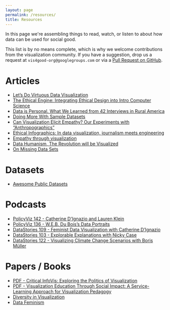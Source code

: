 ```yaml
---
layout: page
permalink: /resources/
title: Resources
---
```


In this page we're assembling things to read, watch, or listen to about how data can be used for social good.

This list is by no means complete, which is why we welcome contributions from the visualization community.
If you have a suggestion, drop us a request at `vis4good-org@googlegroups.com` or via a [Pull Request on GitHub](https://github.com/vis4good/vis4good.github.io/edit/master/resources.md).

# Articles
- [Let’s Do Virtuous Data Visualization](https://medium.com/multiple-views-visualization-research-explained/lets-do-virtuous-data-visualization-63cbd8f3115)
- [The Ethical Engine: Integrating Ethical Design into Intro Computer Science](https://medium.com/bucknell-hci/the-ethical-engine-integrating-ethical-design-into-intro-to-computer-science-4f9874e756af)
- [Data is Personal. What We Learned from 42 Interviews in Rural America](https://medium.com/multiple-views-visualization-research-explained/data-is-personal-what-we-learned-from-42-interviews-in-rural-america-93539f25836d)
- [Doing More With Sample Datasets](https://medium.com/multiple-views-visualization-research-explained/doing-more-with-sample-datasets-d9ea622cecd7)
- [Can Visualization Elicit Empathy? Our Experiments with “Anthropographics”](https://medium.com/@FILWD/can-visualization-elicit-empathy-our-experiments-with-anthropographics-7e13590be204)
- [Ethical Infographics: In data visualization, journalism meets engineering](http://www.thefunctionalart.com/2014/06/infographics-data-and-visualization.html)
- [Empathy through visualization](http://www.thefunctionalart.com/2019/03/empathy-through-visualization.html)
- [Data Humanism, The Revolution will be Visualized](http://giorgialupi.com/data-humanism-my-manifesto-for-a-new-data-wold)
- [On Missing Data Sets](https://github.com/MimiOnuoha/missing-datasets)

# Datasets
- [Awesome Public Datasets](https://github.com/awesomedata/awesome-public-datasets)

# Podcasts
- [PolicyViz 142 - Catherine D'Ignazio and Lauren Klein](https://policyviz.com/podcast/episode-142-catherine-dignazio-and-lauren-klein/)
- [PolicyViz 136 - W.E.B. Du Bois’s Data Portraits](https://policyviz.com/podcast/episode-136-web-dubois-data-portraits/)
- [DataStories 109 - Feminist Data Visualization with Catherine D’Ignazio](https://datastori.es/109-feminist-data-visualization-with-catherine-dignazio/)
- [DataStories 103 - Explorable Explanations with Nicky Case](https://datastori.es/103-explorable-explanations-with-nicky-case/)
- [DataStories 122 - Visualizing Climate Change Scenarios with Boris Müller](https://datastori.es/122-visualizing-climate-change-scenarios-with-boris-muller/)

# Papers / Books
- [PDF - Critical InfoVis: Exploring the Politics of Visualization](https://mariandoerk.de/criticalinfovis/altchi2013.pdf)
- [PDF - Visualization Education Through Social Impact: A Service-Learning Approach for Visualization Pedagogy](https://repository.library.northeastern.edu/files/neu:cj82qh36p/fulltext.pdf)
- [Diversity in Visualization](https://www.morganclaypool.com/doi/abs/10.2200/S00894ED1V01Y201901VIS010)
- [Data Feminism](https://bookbook.pubpub.org/data-feminism)

